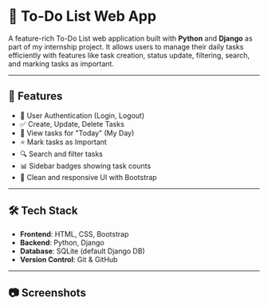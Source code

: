# 📝 To-Do List Web App

A feature-rich To-Do List web application built with **Python** and **Django** as part of my internship project. It allows users to manage their daily tasks efficiently with features like task creation, status update, filtering, search, and marking tasks as important.

---

## 🚀 Features

- 🔐 User Authentication (Login, Logout)
- ✅ Create, Update, Delete Tasks
- 📅 View tasks for "Today" (My Day)
- ⭐ Mark tasks as Important
- 🔍 Search and filter tasks
- 📊 Sidebar badges showing task counts
- 🎨 Clean and responsive UI with Bootstrap

---

## 🛠️ Tech Stack

- **Frontend**: HTML, CSS, Bootstrap
- **Backend**: Python, Django
- **Database**: SQLite (default Django DB)
- **Version Control**: Git & GitHub

---

## 📷 Screenshots



